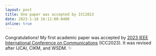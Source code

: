 ```yaml
---
layout: post
title: One paper was accepted by ICC2023
date: 2023-1-18 16:11:00-0400
inline: true
---
```


Congratulations! My first academic paper was accepted by [2023 IEEE International Conference on Communications](https://icc2023.ieee-icc.org/) (ICC2023). It was revised after IJCAI, CIKM, and WSDM. :sparkles: 
